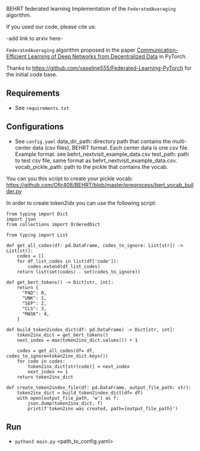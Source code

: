 BEHRT federated learning Implementation of the `FederatedAveraging` algorithm.

If you used our code, please cite us: 

-add link to arxiv here-

`FederatedAveraging` algorithm proposed in the paper [Communication-Efficient Learning of Deep Networks from Decentralized Data](https://arxiv.org/abs/1602.05629) in PyTorch.

Thanks to https://github.com/vaseline555/Federated-Learning-PyTorch for the initial code base. 



## Requirements
* See `requirements.txt`

## Configurations
* See `config.yaml`
data_dir_path: directory path that contains the multi-center data (csv files), BEHRT format. Each center data is one csv file. Example format: see behrt_nextvisit_example_data.csv
test_path: path to test csv file, same format as behrt_nextvisit_example_data.csv.
vocab_pickle_path: path to the pickle that contains the vocab. 

You can you this script to create your pickle vocab: https://github.com/Ofir408/BEHRT/blob/master/preprocess/bert_vocab_builder.py

In order to create token2idx you can use the following script:
```
from typing import Dict
import json
from collections import OrderedDict

from typing import List 

def get_all_codes(df: pd.DataFrame, codes_to_ignore: List[str]) -> List[str]:
    codes = []
    for df_list_codes in list(df['code']):
        codes.extend(df_list_codes)
    return list(set(codes) - set(codes_to_ignore))

def get_bert_tokens() -> Dict[str, int]:
    return {
      "PAD": 0,
      "UNK": 1,
      "SEP": 2,
      "CLS": 3,
      "MASK": 4,
    }
    
def build_token2index_dict(df: pd.DataFrame) -> Dict[str, int]:
    token2inx_dict = get_bert_tokens()
    next_index = max(token2inx_dict.values()) + 1
    
    codes = get_all_codes(df= df, codes_to_ignore=token2inx_dict.keys())
    for code in codes:
        token2inx_dict[str(code)] = next_index
        next_index += 1
    return token2inx_dict

def create_token2index_file(df: pd.DataFrame, output_file_path: str):
    token2inx_dict = build_token2index_dict(df= df)
    with open(output_file_path, 'w') as f:
        json.dump(token2inx_dict, f)
        print(f'token2inx was created, path={output_file_path}')

```


## Run
* `python3 main.py` <path_to_config.yaml>


